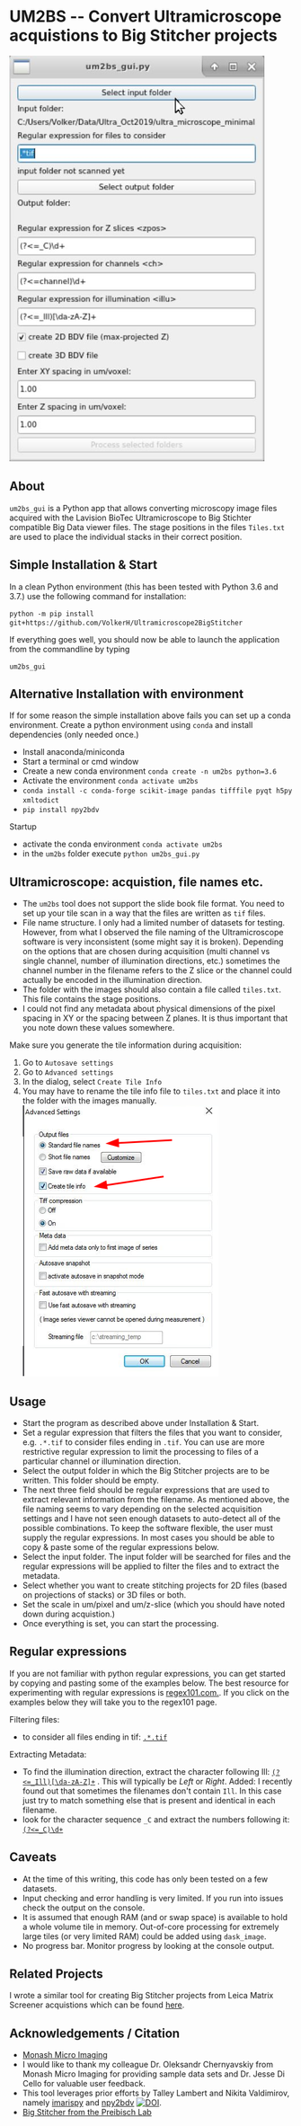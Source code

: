 # UM2BS -- Convert Ultramicroscope acquistions to Big Stitcher projects

![screenshot](./illustrations/um2bs_gui.JPG)

## About

`um2bs_gui` is a Python app that allows converting microscopy image files acquired with the Lavision BioTec Ultramicroscope to Big Stichter compatible Big Data viewer files. The stage positions in the files `Tiles.txt` are used to place the individual
stacks in their correct position.


## Simple Installation & Start

In a clean Python environment (this has been tested with Python 3.6 and 3.7.) use 
the following command for installation:

```
python -m pip install git+https://github.com/VolkerH/Ultramicroscope2BigStitcher
```

If everything goes well, you should now be able to launch the application from the commandline by typing

```
um2bs_gui
```


## Alternative Installation with environment


If for some reason the simple installation above fails you can set up a conda environment.
Create a python environment using `conda` and install dependencies (only needed once.)

* Install anaconda/miniconda
* Start a terminal or cmd window
* Create a new conda environment `conda create -n um2bs python=3.6`
* Activate the environment `conda activate um2bs`
* `conda install -c conda-forge scikit-image pandas tifffile pyqt h5py xmltodict`
* `pip install npy2bdv`

Startup

* activate the conda environment `conda activate um2bs`
* in the `um2bs` folder execute `python um2bs_gui.py`

## Ultramicroscope: acquistion, file names etc. 

* The `um2bs` tool does not support the slide book file format. You need to set up your tile scan in a way that the files are written as `tif` files.
* File name structure. I only had a limited number of datasets for testing. However, from what I observed the file naming of the Ultramicroscope software is very inconsistent (some might say it is broken). Depending on the options that are chosen during acquisition (multi channel vs single channel, number of illumination directions, etc.) sometimes the channel number in the filename refers to the Z slice or the channel could actually be encoded in the illumination direction.
* The folder with the images should also contain a file called `tiles.txt`. This file contains the stage positions.
* I could not find any metadata about physical dimensions of the pixel spacing in XY or the spacing between Z planes. It is thus important that you note down these values
somewhere.

Make sure you generate the tile information during acquisition:

1. Go to `Autosave settings`
1. Go to `Advanced settings`
1. In the dialog, select `Create Tile Info`
1. You may have to rename the tile info file to `tiles.txt` and place it into the folder with the images manually. 
![advanced settings screenshot](./illustrations/tiles.png)

## Usage

* Start the program as described above under Installation & Start.
* Set a regular expression that filters the files that you want to consider, e.g. `.*.tif` to consider files ending in `.tif`. You can use are more restrictive regular expression to limit the processing to files of a particular channel or illumination direction.
* Select the output folder in which the Big Stitcher projects are to be written. This folder should be empty.
* The next three field should be regular expressions that are used to extract relevant information from the filename. As mentioned above, the file naming seems to vary depending on the selected acquisition settings and I have not seen enough datasets to auto-detect all of the possible combinations. To keep the software flexible, the user must supply the regular expressions. In most cases you should be able to copy & paste some of the regular expressions below.
* Select the input folder. The input folder will be searched for files and the regular expressions will be applied to filter the files and to extract the metadata.
* Select whether you want to create stitching projects for 2D files (based on projections of stacks) or 3D files or both.
* Set the scale in um/pixel and um/z-slice (which you should have noted down during acquistion.)
* Once everything is set, you can start the processing.

## Regular expressions

If you are not familiar with python regular expressions, you can get started by copying and pasting some of the examples below. The best resource for experimenting with regular expressions is [regex101.com.](https://regex101.com). If you click on the examples below they will take you to the regex101 page.

Filtering files:
* to consider all files ending in tif: [`.*.tif`](https://regex101.com/r/mP31CL/1)

Extracting Metadata:
* To find the illumination direction, extract the character following Ill: [`(?<=_Ill)[\da-zA-Z]+`](https://regex101.com/r/sk8w3u/1/) . This will typically be _Left_ or _Right_. Added: I recently found out that sometimes the filenames don't contain `Ill`. In this case just try to match something else that is present and identical in each filename. 
* look for the character sequence `_C` and extract the numbers following it: 
[`(?<=_C)\d+`](https://regex101.com/r/HGR2iZ/1)

## Caveats

* At the time of this writing, this code has only been tested on a few datasets.
* Input checking and error handling is very limited. If you run into issues check the output on the console.
* It is assumed that enough RAM (and or swap space) is available to hold a whole volume tile in memory. Out-of-core processing for extremely large tiles (or very limited RAM) could be added using `dask_image`.
* No progress bar. Monitor progress by looking at the console output.

## Related Projects

I wrote a similar tool for creating Big Stitcher projects from Leica Matrix Screener acquistions which can be found [here](https://github.com/VolkerH/LeicaMatrixScreener2BigStitcher).

## Acknowledgements / Citation

* [Monash Micro Imaging](https://www.monash.edu/researchinfrastructure/mmi)
* I would like to thank my colleague Dr. Oleksandr Chernyavskiy from Monash Micro Imaging for providing sample data sets and Dr. Jesse Di Cello for valuable user feedback.
* This tool leverages prior efforts by Talley Lambert and Nikita Valdimirov, namely [imarispy](https://github.com/tlambert03/imarispy) and [npy2bdv](https://github.com/nvladimus/npy2bdv) [![DOI](https://zenodo.org/badge/DOI/10.5281/zenodo.3971783.svg)](https://doi.org/10.5281/zenodo.3971783
). 
* [Big Stitcher from the Preibisch Lab](https://www.nature.com/articles/s41592-019-0501-0)
